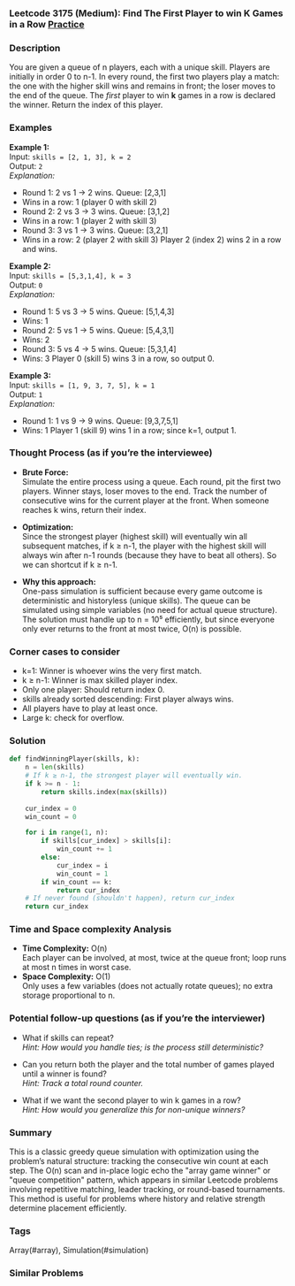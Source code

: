 ### Leetcode 3175 (Medium): Find The First Player to win K Games in a Row [Practice](https://leetcode.com/problems/find-the-first-player-to-win-k-games-in-a-row)

### Description  
You are given a queue of n players, each with a unique skill. Players are initially in order 0 to n-1. In every round, the first two players play a match: the one with the higher skill wins and remains in front; the loser moves to the end of the queue. The *first* player to win **k** games in a row is declared the winner. Return the index of this player.

### Examples  

**Example 1:**  
Input: `skills = [2, 1, 3], k = 2`  
Output: `2`  
*Explanation:*
- Round 1: 2 vs 1 → 2 wins. Queue: [2,3,1]
- Wins in a row: 1 (player 0 with skill 2)
- Round 2: 2 vs 3 → 3 wins. Queue: [3,1,2]
- Wins in a row: 1 (player 2 with skill 3)
- Round 3: 3 vs 1 → 3 wins. Queue: [3,2,1]
- Wins in a row: 2 (player 2 with skill 3)
Player 2 (index 2) wins 2 in a row and wins.

**Example 2:**  
Input: `skills = [5,3,1,4], k = 3`  
Output: `0`  
*Explanation:*
- Round 1: 5 vs 3 → 5 wins. Queue: [5,1,4,3]
- Wins: 1
- Round 2: 5 vs 1 → 5 wins. Queue: [5,4,3,1]
- Wins: 2
- Round 3: 5 vs 4 → 5 wins. Queue: [5,3,1,4]
- Wins: 3
Player 0 (skill 5) wins 3 in a row, so output 0.

**Example 3:**  
Input: `skills = [1, 9, 3, 7, 5], k = 1`  
Output: `1`  
*Explanation:*  
- Round 1: 1 vs 9 → 9 wins. Queue: [9,3,7,5,1]
- Wins: 1
Player 1 (skill 9) wins 1 in a row; since k=1, output 1.

### Thought Process (as if you’re the interviewee)  

- **Brute Force:**  
  Simulate the entire process using a queue. Each round, pit the first two players. Winner stays, loser moves to the end. Track the number of consecutive wins for the current player at the front. When someone reaches k wins, return their index.

- **Optimization:**  
  Since the strongest player (highest skill) will eventually win all subsequent matches, if k ≥ n-1, the player with the highest skill will always win after n-1 rounds (because they have to beat all others). So we can shortcut if k ≥ n-1.

- **Why this approach:**  
  One-pass simulation is sufficient because every game outcome is deterministic and historyless (unique skills). The queue can be simulated using simple variables (no need for actual queue structure).  
  The solution must handle up to n = 10⁵ efficiently, but since everyone only ever returns to the front at most twice, O(n) is possible.

### Corner cases to consider  
- k=1: Winner is whoever wins the very first match.
- k ≥ n-1: Winner is max skilled player index.
- Only one player: Should return index 0.
- skills already sorted descending: First player always wins.
- All players have to play at least once.
- Large k: check for overflow.

### Solution

```python
def findWinningPlayer(skills, k):
    n = len(skills)
    # If k ≥ n-1, the strongest player will eventually win.
    if k >= n - 1:
        return skills.index(max(skills))
    
    cur_index = 0
    win_count = 0

    for i in range(1, n):
        if skills[cur_index] > skills[i]:
            win_count += 1
        else:
            cur_index = i
            win_count = 1
        if win_count == k:
            return cur_index
    # If never found (shouldn't happen), return cur_index
    return cur_index
```

### Time and Space complexity Analysis  

- **Time Complexity:** O(n)  
  Each player can be involved, at most, twice at the queue front; loop runs at most n times in worst case.
- **Space Complexity:** O(1)  
  Only uses a few variables (does not actually rotate queues); no extra storage proportional to n.

### Potential follow-up questions (as if you’re the interviewer)  

- What if skills can repeat?  
  *Hint: How would you handle ties; is the process still deterministic?*

- Can you return both the player and the total number of games played until a winner is found?  
  *Hint: Track a total round counter.*

- What if we want the second player to win k games in a row?  
  *Hint: How would you generalize this for non-unique winners?*

### Summary
This is a classic greedy queue simulation with optimization using the problem’s natural structure: tracking the consecutive win count at each step. The O(n) scan and in-place logic echo the "array game winner" or "queue competition" pattern, which appears in similar Leetcode problems involving repetitive matching, leader tracking, or round-based tournaments. This method is useful for problems where history and relative strength determine placement efficiently.

### Tags
Array(#array), Simulation(#simulation)

### Similar Problems
